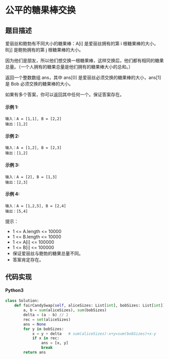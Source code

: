 # 公平的糖果棒交换

## 题目描述
爱丽丝和鲍勃有不同大小的糖果棒：A[i] 是爱丽丝拥有的第 i 根糖果棒的大小，B[j] 是鲍勃拥有的第 j 根糖果棒的大小。

因为他们是朋友，所以他们想交换一根糖果棒，这样交换后，他们都有相同的糖果总量。（一个人拥有的糖果总量是他们拥有的糖果棒大小的总和。）

返回一个整数数组 ans，其中 ans[0] 是爱丽丝必须交换的糖果棒的大小，ans[1]是 Bob 必须交换的糖果棒的大小。

如果有多个答案，你可以返回其中任何一个。保证答案存在。

#### 示例 1:
```
输入：A = [1,1], B = [2,2]
输出：[1,2]
```
#### 示例 2:
```
输入：A = [1,2], B = [2,3]
输出：[1,2]
```
#### 示例 3:
```
输入：A = [2], B = [1,3]
输出：[2,3]
```
#### 示例 4:
```
输入：A = [1,2,5], B = [2,4]
输出：[5,4]
```
提示：

- 1 <= A.length <= 10000
- 1 <= B.length <= 10000
- 1 <= A[i] <= 100000
- 1 <= B[i] <= 100000
- 保证爱丽丝与鲍勃的糖果总量不同。
- 答案肯定存在。

## 代码实现
#### Python3
```python
class Solution:
    def fairCandySwap(self, aliceSizes: List[int], bobSizes: List[int]) -> List[int]:
        a, b = sum(aliceSizes), sum(bobSizes)
        delta = (a - b) // 2
        rec = set(aliceSizes)
        ans = None
        for y in bobSizes:
            x = y + delta   # sum(aliceSizes)-x+y=sum(bobSizes)+x-y    x = (sum(aliceSizes)-sum(bobSizes))//2 + y
            if x in rec:
                ans = [x, y]
                break
        return ans
```